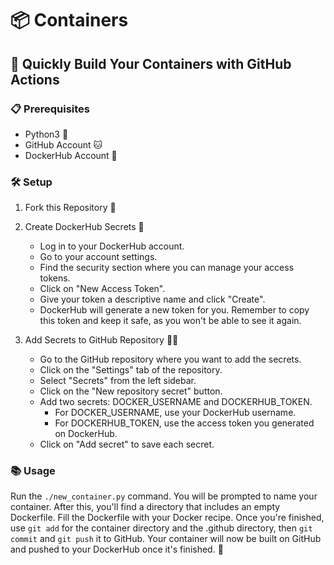 # 📦 Containers
## 🚀 Quickly Build Your Containers with GitHub Actions
### 📋 Prerequisites

   - Python3 🐍
   - GitHub Account 🐱
   - DockerHub Account 🐳

### 🛠️ Setup

1. Fork this Repository 🍴

2. Create DockerHub Secrets 🔑  
    - Log in to your DockerHub account.
    - Go to your account settings.
    - Find the security section where you can manage your access tokens.
    - Click on "New Access Token".
    - Give your token a descriptive name and click "Create".
    - DockerHub will generate a new token for you. Remember to copy this token and keep it safe, as you won't be able to see it again.

3. Add Secrets to GitHub Repository 🕵️‍♀️
    - Go to the GitHub repository where you want to add the secrets.
    - Click on the "Settings" tab of the repository.
    - Select "Secrets" from the left sidebar.
    - Click on the "New repository secret" button.
    - Add two secrets: DOCKER_USERNAME and DOCKERHUB_TOKEN.  
        - For DOCKER_USERNAME, use your DockerHub username.
        - For DOCKERHUB_TOKEN, use the access token you generated on DockerHub.
    - Click on "Add secret" to save each secret.

### 📚 Usage

Run the ``./new_container.py`` command. You will be prompted to name your container.
After this, you'll find a directory that includes an empty Dockerfile.
Fill the Dockerfile with your Docker recipe.
Once you're finished, use ``git add`` for the container directory and the .github directory, then ``git commit`` and ``git push`` it to GitHub.
Your container will now be built on GitHub and pushed to your DockerHub once it's finished. 🎉